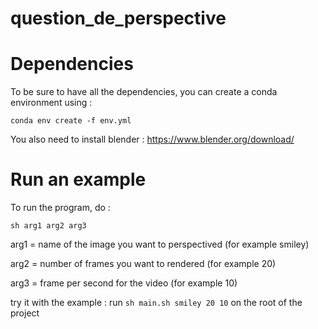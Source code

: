 # question_de_perspective

# Dependencies
To be sure to have all the dependencies, you can create a conda environment using :

`conda env create -f env.yml`

You also need to install blender : https://www.blender.org/download/

# Run an example
To run the program, do :

`sh arg1 arg2 arg3`

arg1 = name of the image you want to perspectived (for example smiley)


arg2 = number of frames you want to rendered (for example 20)


arg3 = frame per second for the video (for example 10)

try it with the example : run 
`sh main.sh smiley 20 10`
on the root of the project
